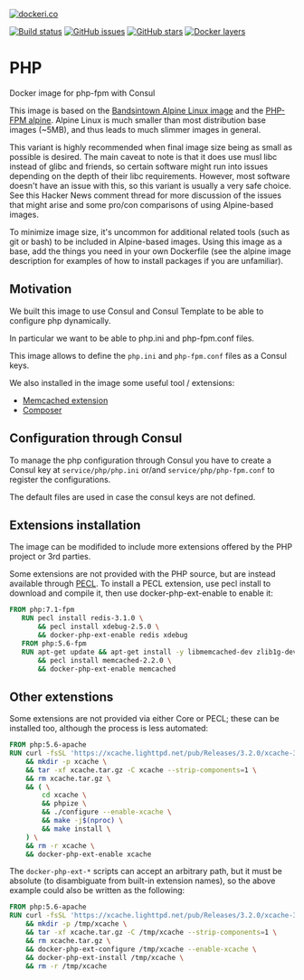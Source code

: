 [![dockeri.co](http://dockeri.co/image/bandsintown/php)](https://hub.docker.com/r/bandsintown/php/)

[![Build status](https://badge.buildkite.com/aa01d972592c1c0ca35be92671f04142dd8a7294b0f7f78ad3.svg)](https://buildkite.com/bandsintown/docker-php)
[![GitHub issues](https://img.shields.io/github/issues/bandsintown/docker-php.svg "GitHub issues")](https://github.com/bandsintown/docker-php)
[![GitHub stars](https://img.shields.io/github/stars/bandsintown/docker-php.svg "GitHub stars")](https://github.com/bandsintown/docker-php)
[![Docker layers](https://images.microbadger.com/badges/image/bandsintown/docker-php.svg)](http://microbadger.com/images/bandsintown/docker-php)


# PHP

Docker image for php-fpm with Consul

This image is based on the [Bandsintown Alpine Linux image](https://github.com/bandsintown/docker-alpine) and the [PHP-FPM alpine](https://hub.docker.com/_/php/). Alpine Linux is much smaller than most distribution base images (~5MB), and thus leads to much slimmer images in general.

This variant is highly recommended when final image size being as small as possible is desired. The main caveat to note is that it does use musl libc instead of glibc and friends, so certain software might run into issues depending on the depth of their libc requirements. However, most software doesn't have an issue with this, so this variant is usually a very safe choice. See this Hacker News comment thread for more discussion of the issues that might arise and some pro/con comparisons of using Alpine-based images.

To minimize image size, it's uncommon for additional related tools (such as git or bash) to be included in Alpine-based images. Using this image as a base, add the things you need in your own Dockerfile (see the alpine image description for examples of how to install packages if you are unfamiliar).

## Motivation

We built this image to use Consul and Consul Template to be able to configure php dynamically.

In particular we want to be able to php.ini and php-fpm.conf files.

This image allows to define the `php.ini` and `php-fpm.conf` files as a Consul keys.

We also installed in the image some useful tool / extensions: 
  - [Memcached extension](http://php.net/manual/en/book.memcached.php)
  - [Composer](https://getcomposer.org/) 

## Configuration through Consul

To manage the php configuration through Consul you have to create a Consul key at `service/php/php.ini` or/and `service/php/php-fpm.conf` to register the configurations.

The default files are used in case the consul keys are not defined.


## Extensions installation

The image can be modifided to include more extensions offered by the PHP project or 3rd parties.

Some extensions are not provided with the PHP source, but are instead available through [PECL](https://pecl.php.net/). To install a PECL extension, use pecl install to download and compile it, then use docker-php-ext-enable to enable it:

```dockerfile
FROM php:7.1-fpm
   RUN pecl install redis-3.1.0 \
       && pecl install xdebug-2.5.0 \
       && docker-php-ext-enable redis xdebug
   FROM php:5.6-fpm
   RUN apt-get update && apt-get install -y libmemcached-dev zlib1g-dev \
       && pecl install memcached-2.2.0 \
       && docker-php-ext-enable memcached
```
## Other extenstions

Some extensions are not provided via either Core or PECL; these can be installed too, although the process is less automated:

```dockerfile
FROM php:5.6-apache
RUN curl -fsSL 'https://xcache.lighttpd.net/pub/Releases/3.2.0/xcache-3.2.0.tar.gz' -o xcache.tar.gz \
    && mkdir -p xcache \
    && tar -xf xcache.tar.gz -C xcache --strip-components=1 \
    && rm xcache.tar.gz \
    && ( \
        cd xcache \
        && phpize \
        && ./configure --enable-xcache \
        && make -j$(nproc) \
        && make install \
    ) \
    && rm -r xcache \
    && docker-php-ext-enable xcache
```

The ```docker-php-ext-*``` scripts can accept an arbitrary path, but it must be absolute (to disambiguate from built-in extension names), so the above example could also be written as the following:

```dockerfile
FROM php:5.6-apache
RUN curl -fsSL 'https://xcache.lighttpd.net/pub/Releases/3.2.0/xcache-3.2.0.tar.gz' -o xcache.tar.gz \
    && mkdir -p /tmp/xcache \
    && tar -xf xcache.tar.gz -C /tmp/xcache --strip-components=1 \
    && rm xcache.tar.gz \
    && docker-php-ext-configure /tmp/xcache --enable-xcache \
    && docker-php-ext-install /tmp/xcache \
    && rm -r /tmp/xcache
```
